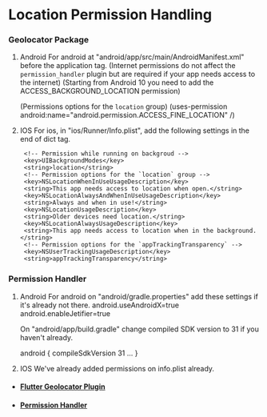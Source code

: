 # Location Permission Handling

### Geolocator Package
1. Android
   For android at "android/app/src/main/AndroidManifest.xml" before the application tag.
   (Internet permissions do not affect the `permission_handler` plugin but are required if your app needs access to the internet)
   (Starting from Android 10 you need to add the ACCESS_BACKGROUND_LOCATION permission)

    <!-- <uses-permission android:name="android.permission.INTERNET" /> -->

   (Permissions options for the `location` group)
   (uses-permission android:name="android.permission.ACCESS_FINE_LOCATION" /)
   <uses-permission android:name="android.permission.ACCESS_COARSE_LOCATION" />
   <uses-permission android:name="android.permission.ACCESS_BACKGROUND_LOCATION" />

2. IOS
   For ios, in "ios/Runner/Info.plist", add the following settings in the end of dict tag.
    <!-- Permissions list starts here -->
        <!-- Permission while running on backgroud -->
        <key>UIBackgroundModes</key>
        <string>location</string>
        <!-- Permission options for the `location` group -->
        <key>NSLocationWhenInUseUsageDescription</key>
        <string>This app needs access to location when open.</string>
        <key>NSLocationAlwaysAndWhenInUseUsageDescription</key>
        <string>Always and when in use!</string>
        <key>NSLocationUsageDescription</key>
        <string>Older devices need location.</string>
        <key>NSLocationAlwaysUsageDescription</key>
        <string>This app needs access to location when in the background.</string>
        <!-- Permission options for the `appTrackingTransparency` -->
        <key>NSUserTrackingUsageDescription</key>
        <string>appTrackingTransparency</string>
    <!-- Permissions lists ends here -->


### Permission Handler

1. Android
   For android on "android/gradle.properties" add these settings if it's already not there.
   android.useAndroidX=true
   android.enableJetifier=true

   On "android/app/build.gradle" change compiled SDK version to 31 if you haven't already.

   android {
   compileSdkVersion 31
   ...
   }

2. IOS
   We've already added permissions on info.plist already.


- #### [Flutter Geolocator Plugin](https://pub.dev/packages/geolocator)
- #### [Permission Handler](https://pub.dev/packages/permission_handler)

